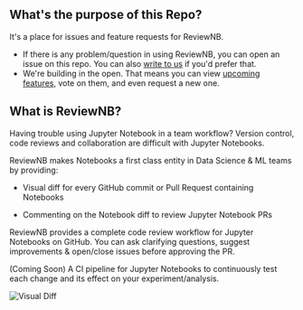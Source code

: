 ## What's the purpose of this Repo?
It's a place for issues and feature requests for ReviewNB.
* If there is any problem/question in using ReviewNB, you can open an issue on this repo. You can also [write to us](mailto:team@reviewnb.com) if you'd prefer that.
* We're building in the open. That means you can view [upcoming features](https://github.com/ReviewNB/support/issues?q=is%3Aopen+is%3Aissue+label%3A%22Feature+Request%22+sort%3Acreated-asc), vote on them,  and even request a new one.


## What is ReviewNB?
Having trouble using Jupyter Notebook in a team workflow? Version control, code reviews and collaboration are difficult with Jupyter Notebooks.

ReviewNB makes Notebooks a first class entity in Data Science & ML teams by providing:

* Visual diff for every GitHub commit or Pull Request containing Notebooks

* Commenting on the Notebook diff to review Jupyter Notebook PRs

ReviewNB provides a complete code review workflow for Jupyter Notebooks on GitHub. You can ask clarifying questions, suggest improvements & open/close issues before approving the PR.

(Coming Soon) A CI pipeline for Jupyter Notebooks to continuously test each change and its effect on your experiment/analysis.

![Visual Diff](https://uploads-ssl.webflow.com/5ba4ebe021cb91ae35dbf88c/5ba93ded243329a486dab26e_sl-code%2Bimage.png)




